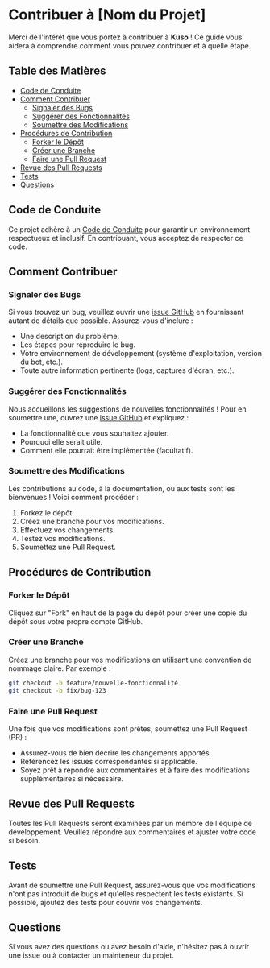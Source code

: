 # Contribuer à [Nom du Projet]

Merci de l'intérêt que vous portez à contribuer à **Kuso** ! Ce guide vous aidera à comprendre comment vous pouvez contribuer et à quelle étape.

## Table des Matières

- [Code de Conduite](#code-de-conduite)
- [Comment Contribuer](#comment-contribuer)
  - [Signaler des Bugs](#signaler-des-bugs)
  - [Suggérer des Fonctionnalités](#suggérer-des-fonctionnalités)
  - [Soumettre des Modifications](#soumettre-des-modifications)
- [Procédures de Contribution](#procédures-de-contribution)
  - [Forker le Dépôt](#forker-le-dépôt)
  - [Créer une Branche](#créer-une-branche)
  - [Faire une Pull Request](#faire-une-pull-request)
- [Revue des Pull Requests](#revue-des-pull-requests)
- [Tests](#tests)
- [Questions](#questions)

## Code de Conduite

Ce projet adhère à un [Code de Conduite](CODE_OF_CONDUCT.md) pour garantir un environnement respectueux et inclusif. En contribuant, vous acceptez de respecter ce code.

## Comment Contribuer

### Signaler des Bugs

Si vous trouvez un bug, veuillez ouvrir une [issue GitHub](https://github.com/Liammmmmmmm/kuso/issues) en fournissant autant de détails que possible. Assurez-vous d'inclure :

- Une description du problème.
- Les étapes pour reproduire le bug.
- Votre environnement de développement (système d'exploitation, version du bot, etc.).
- Toute autre information pertinente (logs, captures d'écran, etc.).

### Suggérer des Fonctionnalités

Nous accueillons les suggestions de nouvelles fonctionnalités ! Pour en soumettre une, ouvrez une [issue GitHub](https://github.com/Liammmmmmmm/kuso/issues) et expliquez :

- La fonctionnalité que vous souhaitez ajouter.
- Pourquoi elle serait utile.
- Comment elle pourrait être implémentée (facultatif).

### Soumettre des Modifications

Les contributions au code, à la documentation, ou aux tests sont les bienvenues ! Voici comment procéder :

1. Forkez le dépôt.
2. Créez une branche pour vos modifications.
3. Effectuez vos changements.
4. Testez vos modifications.
5. Soumettez une Pull Request.

## Procédures de Contribution

### Forker le Dépôt

Cliquez sur "Fork" en haut de la page du dépôt pour créer une copie du dépôt sous votre propre compte GitHub.

### Créer une Branche

Créez une branche pour vos modifications en utilisant une convention de nommage claire. Par exemple :

```bash
git checkout -b feature/nouvelle-fonctionnalité
git checkout -b fix/bug-123
```

### Faire une Pull Request

Une fois que vos modifications sont prêtes, soumettez une Pull Request (PR) :

- Assurez-vous de bien décrire les changements apportés.
- Référencez les issues correspondantes si applicable.
- Soyez prêt à répondre aux commentaires et à faire des modifications supplémentaires si nécessaire.

## Revue des Pull Requests

Toutes les Pull Requests seront examinées par un membre de l'équipe de développement. Veuillez répondre aux commentaires et ajuster votre code si besoin.

## Tests

Avant de soumettre une Pull Request, assurez-vous que vos modifications n'ont pas introduit de bugs et qu'elles respectent les tests existants. Si possible, ajoutez des tests pour couvrir vos changements.

## Questions

Si vous avez des questions ou avez besoin d'aide, n'hésitez pas à ouvrir une issue ou à contacter un mainteneur du projet.